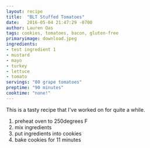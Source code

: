 ```yaml
---
layout: recipe
title:  "BLT Stuffed Tomatoes"
date:   2016-05-04 21:47:29 -0700
author: Lauren Oas
tags: cookies, tomatoes, bacon, gluten-free
primaryimage: download.jpeg
ingredients: 
- test ingredient 1
- mustard
- mayo
- turkey
- lettuce
- tomato
servings: "80 grape tomatoes"
preptime: "90 minutes"
cooktime: "none!"
---
```

This is a tasty recipe that I've worked on for quite a while. 

1. preheat oven to 250degrees F
2. mix ingredients
3. put ingredients into cookies
4. bake cookies for 11 minutes

<!-- ![My helpful screenshot]({{ site.baseurl }}/assets/download.jpeg) -->